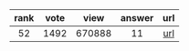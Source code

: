 
| rank | vote | view | answer | url |
|:-:|:-:|:-:|:-:|:-:|
|52|1492|670888|11| [url](http://stackoverflow.com/questions/448271/what-is-init-py-for) |
